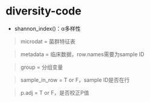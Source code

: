 # diversity-code
- shannon_index()：α多样性
> microdat = 菌群特征表

> metadata = 临床数据，row.names需要为sample ID

> group = 分组变量

> sample_in_row = T or F，sample ID是否在行

> p.adj = T or F，是否校正P值

